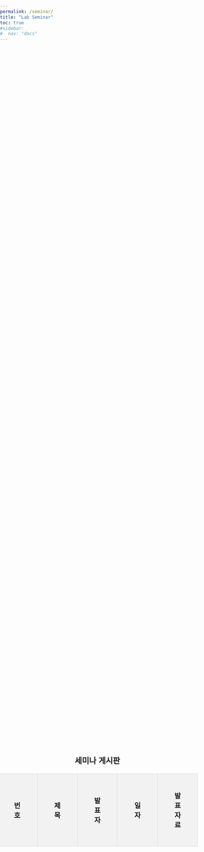 ```yaml
---
permalink: /seminar/
title: "Lab Seminar"
toc: true
#sidebar:
#  nav: "docs"
---
```

<html lang="ko">
<head>
    <meta charset="UTF-8">
    <meta name="viewport" content="width=device-width, initial-scale=1.0">
    <title>동적 게시판</title>
    <style>
        body {
            font-family: Arial, sans-serif;
            margin: 0;
            padding: 0;
            box-sizing: border-box;
        }
        .container {
            width: 100%;
            height: 100vh;
            display: flex;
            flex-direction: column;
            align-items: center;
            justify-content: center;
            padding: 10px;
        }
        .title {
            margin-right: 20px;
            flex-shrink: 0;
        }
        h2 {
            text-align: center;
            margin-bottom: 5px;
        }
        table {
            display: table;
            width: 100%;
            border-collapse: collapse;
            margin-bottom: 10px;
        }
        th, td {
            border: 1px solid #ddd;
            padding: 45px;  /* Increased padding for larger table cells */
            text-align: center;
            font-size: 1.15em
        }
        th {
            background-color: #f2f2f2;
        }
        tr:nth-child(even) {
            background-color: #f9f9f9;
        }
        tr:hover {
            background-color: #ddd;
        }
        .pagination {
            display: flex;
            justify-content: center;
        }
        .pagination a {
            margin: 0 5px;
            padding: 8px 16px;
            text-decoration: none;
            color: #333;
            border: 1px solid #ddd;
            border-radius: 4px;
        }
        .pagination a:hover {
            background-color: #ddd;
        }
        .pagination a.active {
            background-color: #4CAF50;
            color: white;
        }
    </style>
</head>
<body>

<div class="container">
    <h2>세미나 게시판</h2>
    <table>
        <thead>
            <tr>
                <th>번호</th>
                <th>제목</th>
                <th>발표자</th>
                <th>일자</th>
                <th>발표자료</th>
            </tr>
        </thead>
        <tbody id="table-body">
        </tbody>
    </table>
    <div class="pagination" id="pagination">
    </div>
</div>

<script>
        var jsonp = function(url)
        {
            var script = window.document.createElement('script');
            script.async = true;
            script.src = url;
            script.onerror = function()
            {
                alert('Can not access JSONP file.')
            };
            var done = false;
            script.onload = script.onreadystatechange = function()
            {
                if (!done && (!this.readyState || this.readyState === 'loaded' || this.readyState === 'complete'))
                {
                    done = true;
                    script.onload = script.onreadystatechange = null;
                    if (script.parentNode)
                    {
                        return script.parentNode.removeChild(script);
                    }
                }
            };
            window.document.getElementsByTagName('head')[0].appendChild(script);
        };
        
        // Example
        
        var my_callback = function(data)
        {
            var values = [];
            var num = 1;
            var rows = data.table.rows;
            for(var key in rows.reverse())
            {
                if (rows[key].c[2].v == 'Completed')
                {
                    if (rows[key].c[5].v != 'Private')
                    {
                        if (!rows[key].c[1]) {var title = 'None'}
                        else {var title = rows[key].c[1].v}

                        if (!rows[key].c[3]) {var presentor = 'None'}
                        else {var presentor = rows[key].c[3].v}

                        if (!rows[key].c[4]) {var position = 'None'}
                        else {var position = rows[key].c[4].v}

                        if (!rows[key].c[6]) {var date = 'None'}
                        else {var date = rows[key].c[6].f}

                        if (!rows[key].c[7]) {var link = 'None'}
                        else {var link = rows[key].c[7].v}
                        
                        values.push(
                            { 
                            '번호': num, 
                             '제목': title, 
                             '발표자': presentor +' (' + position + ')', 
                            '일자': date, 
                            '자료': link,
                            }
                        );
                        num++;
                    }
                }
            }

            values.reverse()
            const rowsPerPage = 4; // 페이지 당 표시할 행 수
            let currentPage = 1; // 현재 페이지
    
            function displayTable(page) {
                const tableBody = document.getElementById('table-body');
                tableBody.innerHTML = ''; // 테이블 내용 비우기
    
                const start = (page - 1) * rowsPerPage;
                const end = start + rowsPerPage;
                const paginatedData = values.slice(start, end);
    
                paginatedData.forEach(row => {
                    const tr = document.createElement('tr');
                    tr.innerHTML = `
                        <td>${row.번호}</td>
                        <td>${row.제목}</td>
                        <td>${row.발표자}</td>
                        <td>${row.일자}</td>
                        <td><a href="${row.자료}" target="_blank">Link</a></td>
                    `;
                    tableBody.appendChild(tr);
                });
            }

            function displayPagination() {
                const pagination = document.getElementById('pagination');
                pagination.innerHTML = ''; // 페이지네이션 내용 비우기
        
                const pageCount = Math.ceil(values.length / rowsPerPage);
        
                for (let i = 1; i <= pageCount; i++) {
                    const a = document.createElement('a');
                    a.href = '#';
                    a.innerText = i;
                    if (i === currentPage) {
                        a.classList.add('active');
                    }
                    a.addEventListener('click', (e) => {
                        e.preventDefault();
                        currentPage = i;
                        displayTable(currentPage);
                        updatePagination();
                    });
                    pagination.appendChild(a);
                    }
                }
    
            function updatePagination() {
                const links = document.querySelectorAll('.pagination a');
                links.forEach(link => {
                    link.classList.remove('active');
                    if (parseInt(link.innerText) === currentPage) {
                        link.classList.add('active');
                    }
                });
            }
    
            // 초기 테이블과 페이지네이션 표시
            displayTable(currentPage);
            displayPagination(); 
        }
    
        var query = function (sql, callback) {
            var url = 'https://spreadsheets.google.com/a/google.com/tq?',
                params = {
                    key: '185NpCONNMIqbyIvxQU0irysh03vPG_l-aXJYuZb7Kuo',
                    tq: encodeURIComponent(sql),
                    tqx: 'responseHandler:' + callback
                },
                qs = [];
            for (var key in params) {
                qs.push(key + '=' + params[key]);
            }
            url += qs.join('&');
            return jsonp(url);
        }
    
        query('select *', 'my_callback');


    </script>
</body>
</html>
